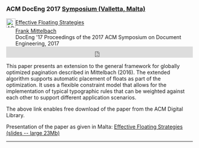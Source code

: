 
### ACM DocEng 2017 <a href="https://doceng.org/newsite/doceng2017/" target="_blank">Symposium (Valletta, Malta)</a>


<!-- ACM DL Article:  Effective Floating Strategies -->
<div class="acmdlitem" id="item3103015"><img src="http://dl.acm.org/images/oa.gif" width="25" height="25" border="0" alt="ACM DL Author-ize service" style="vertical-align:middle"/><a href="https://dl.acm.org/authorize?N46503" title="Effective Floating Strategies" target="_blank" onclick="vgwPixelCall('35d4d8f6a59f45878e47638212413f78');">Effective Floating Strategies</a>
<div style="margin-left:25px"><a href="http://dl.acm.org/author_page.cfm?id=81100433073" >Frank Mittelbach</a><br />DocEng '17 Proceedings of the 2017 ACM Symposium on Document Engineering, 2017</div></div>
<!-- ACM DL Bibliometrics: Effective Floating Strategies-->
<div class="acmdlstat" id ="stats3103015"><iframe src="https://dl.acm.org/authorizestats?N46503" width="100%" height="30" scrolling="no" frameborder="0">frames are not supported</iframe></div>


This paper presents an extension to the general framework for globally
optimized pagination described in Mittelbach (2016). The extended
algorithm supports automatic placement of floats as part of the
optimization. It uses a flexible constraint model that allows for the
implementation of typical typographic rules that can be weighted
against each other to support different application scenarios.



The above link enables free download of the paper from the ACM Digital Library.


Presentation of the paper as given in Malta: <a href="{{site.baseurl}}/publications/2017-09-doceng2017-slides.pdf"
       target="_blank" onclick="vgwPixelCall('35d4d8f6a59f45878e47638212413f78');">Effective Floating Strategies
       (slides -- large 23Mb)</a> 



***

